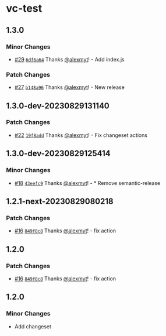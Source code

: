 # vc-test

## 1.3.0

### Minor Changes

- [#29](https://github.com/alexmyt/vc-test/pull/29) [`6df6a64`](https://github.com/alexmyt/vc-test/commit/6df6a64203b1a1b1bccdce8b1dc0a59a6e9f179a) Thanks [@alexmyt](https://github.com/alexmyt)! - Add index.js

### Patch Changes

- [#27](https://github.com/alexmyt/vc-test/pull/27) [`b148a96`](https://github.com/alexmyt/vc-test/commit/b148a96f7b063856d9b859ff4e75b321ab8ccb0d) Thanks [@alexmyt](https://github.com/alexmyt)! - New release

## 1.3.0-dev-20230829131140

### Patch Changes

- [#22](https://github.com/alexmyt/vc-test/pull/22) [`19f8add`](https://github.com/alexmyt/vc-test/commit/19f8add2190ada298f50ce46f424d081fb2f4f90) Thanks [@alexmyt](https://github.com/alexmyt)! - Fix changeset actions

## 1.3.0-dev-20230829125414

### Minor Changes

- [#18](https://github.com/alexmyt/vc-test/pull/18) [`43eefc9`](https://github.com/alexmyt/vc-test/commit/43eefc9d94b09844a2bbbb5a104856e95349c4ee) Thanks [@alexmyt](https://github.com/alexmyt)! - \* Remove semantic-release

## 1.2.1-next-20230829080218

### Patch Changes

- [#16](https://github.com/alexmyt/vc-test/pull/16) [`849f8c8`](https://github.com/alexmyt/vc-test/commit/849f8c86fdea436f5d1c50139e8c60214aa0afae) Thanks [@alexmyt](https://github.com/alexmyt)! - fix action

## 1.2.0

### Patch Changes

- [#16](https://github.com/alexmyt/vc-test/pull/16) [`849f8c8`](https://github.com/alexmyt/vc-test/commit/849f8c86fdea436f5d1c50139e8c60214aa0afae) Thanks [@alexmyt](https://github.com/alexmyt)! - fix action

## 1.2.0

### Minor Changes

- Add changeset
